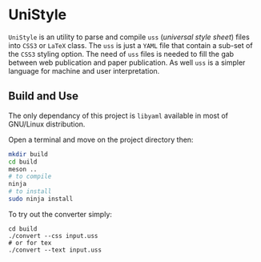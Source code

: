# UniStyle

`UniStyle` is an utility to parse and compile `uss` (*universal style sheet*) files into `CSS3` or `LaTeX` class.
The `uss` is just a `YAML` file that contain a sub-set of the `CSS3` styling option. The need of `uss` files is needed to fill the gab between web publication and paper publication.
As well `uss` is a simpler language for machine and user interpretation.

## Build and Use

The only dependancy of this project is `libyaml` available in most of GNU/Linux distribution.

Open a terminal and move on the project directory then:

```bash
mkdir build
cd build
meson ..
# to compile
ninja
# to install
sudo ninja install
```

To try out the converter simply:

```
cd build
./convert --css input.uss
# or for tex
./convert --text input.uss
```
